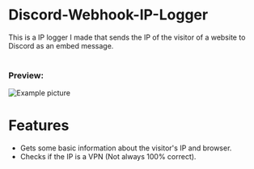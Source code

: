 # Discord-Webhook-IP-Logger
This is a IP logger I made that sends the IP of the visitor of a website to Discord as an embed message.<br><br>
### Preview:<br>
![Example picture](https://prnt.sc/uIoVvOZ7ZxDr)

# Features
- Gets some basic information about the visitor's IP and browser.
- Checks if the IP is a VPN (Not always 100% correct).
